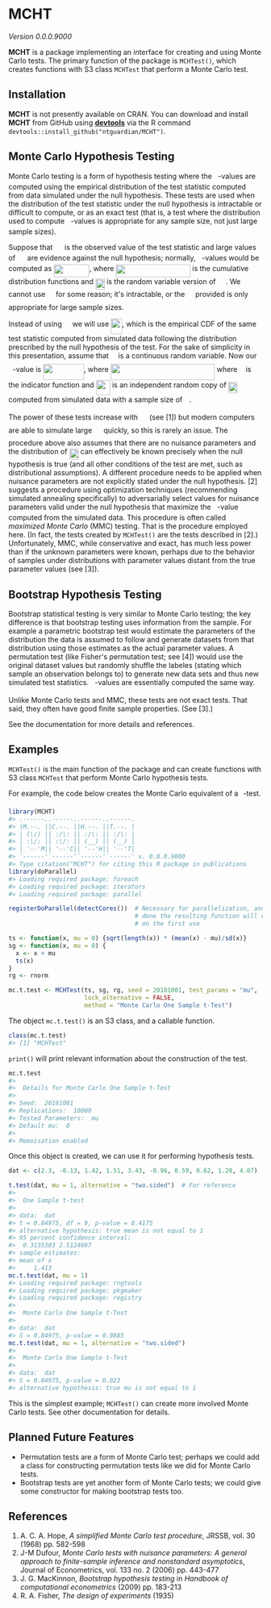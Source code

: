 <!-- README.md is generated from README.Rmd. Please edit that file -->



# MCHT

*Version 0.0.0.9000*

**MCHT** is a package implementing an interface for creating and using Monte
Carlo tests. The primary function of the package is `MCHTest()`, which creates
functions with S3 class `MCHTest` that perform a Monte Carlo test.

## Installation

**MCHT** is not presently available on CRAN. You can download and install 
**MCHT** from GitHub using [**devtools**](https://github.com/r-lib/devtools) via
the R command `devtools::install_github("ntguardian/MCHT")`.

## Monte Carlo Hypothesis Testing

Monte Carlo testing is a form of hypothesis testing where the <img src="svgs/2ec6e630f199f589a2402fdf3e0289d5.svg" align=middle width=8.270567249999992pt height=14.15524440000002pt/>-values are
computed using the empirical distribution of the test statistic computed from
data simulated under the null hypothesis. These tests are used when the
distribution of the test statistic under the null hypothesis is intractable or
difficult to compute, or as an exact test (that is, a test where the
distribution used to compute <img src="svgs/2ec6e630f199f589a2402fdf3e0289d5.svg" align=middle width=8.270567249999992pt height=14.15524440000002pt/>-values is appropriate for any sample size, not
just large sample sizes).

Suppose that <img src="svgs/aabe1517ce1102595512b736cbf264bb.svg" align=middle width=15.831502499999988pt height=14.15524440000002pt/> is the observed value of the test statistic and large values
of <img src="svgs/aabe1517ce1102595512b736cbf264bb.svg" align=middle width=15.831502499999988pt height=14.15524440000002pt/> are evidence against the null hypothesis; normally, <img src="svgs/2ec6e630f199f589a2402fdf3e0289d5.svg" align=middle width=8.270567249999992pt height=14.15524440000002pt/>-values would be
computed as <img src="svgs/94e4cf2543ecdf13ca181360434546e6.svg" align=middle width=70.60317329999998pt height=24.65753399999998pt/>, where <img src="svgs/1ef429296c00d0d4dc9914bfb2f6ec6f.svg" align=middle width=147.44866949999997pt height=24.65753399999998pt/> is the cumulative
distribution functions and <img src="svgs/49aebd2501b0bf3a5225ca26ba123672.svg" align=middle width=18.205948199999987pt height=22.465723500000017pt/> is the random variable version of <img src="svgs/aabe1517ce1102595512b736cbf264bb.svg" align=middle width=15.831502499999988pt height=14.15524440000002pt/>. We
cannot use <img src="svgs/b8bc815b5e9d5177af01fd4d3d3c2f10.svg" align=middle width=12.85392569999999pt height=22.465723500000017pt/> for some reason; it's intractable, or the <img src="svgs/b8bc815b5e9d5177af01fd4d3d3c2f10.svg" align=middle width=12.85392569999999pt height=22.465723500000017pt/> provided is only
appropriate for large sample sizes.

Instead of using <img src="svgs/b8bc815b5e9d5177af01fd4d3d3c2f10.svg" align=middle width=12.85392569999999pt height=22.465723500000017pt/> we will use <img src="svgs/15c3c9c70eb47be5a6e886765530f5d7.svg" align=middle width=22.21695959999999pt height=31.141535699999984pt/>, which is the empirical CDF of
the same test statistic computed from simulated data following the distribution
prescribed by the null hypothesis of the test. For the sake of simplicity in
this presentation, assume that <img src="svgs/e257acd1ccbe7fcb654708f1a866bfe9.svg" align=middle width=11.027402099999989pt height=22.465723500000017pt/> is a continuous random variable. Now our
<img src="svgs/2ec6e630f199f589a2402fdf3e0289d5.svg" align=middle width=8.270567249999992pt height=14.15524440000002pt/>-value is <img src="svgs/422c7ea56f597c35a6c675a532225eb9.svg" align=middle width=80.78808375pt height=31.141535699999984pt/>, where <img src="svgs/fa268ea8502a266665526053011ee08d.svg" align=middle width=206.580495pt height=32.19743999999999pt/> where <img src="svgs/21fd4e8eecd6bdf1a4d3d6bd1fb8d733.svg" align=middle width=8.484300000000001pt height=22.381919999999983pt/> is the indicator function and
<img src="svgs/bc3c694d37b92361e3102381d7c007e6.svg" align=middle width=28.21459079999999pt height=30.267491100000004pt/> is an independent random copy of <img src="svgs/49aebd2501b0bf3a5225ca26ba123672.svg" align=middle width=18.205948199999987pt height=22.465723500000017pt/> computed from simulated
data with a sample size of <img src="svgs/55a049b8f161ae7cfeb0197d75aff967.svg" align=middle width=9.86687624999999pt height=14.15524440000002pt/>.

The power of these tests increase with <img src="svgs/f9c4988898e7f532b9f826a75014ed3c.svg" align=middle width=14.99998994999999pt height=22.465723500000017pt/> (see [1]) but modern computers are
able to simulate large <img src="svgs/f9c4988898e7f532b9f826a75014ed3c.svg" align=middle width=14.99998994999999pt height=22.465723500000017pt/> quickly, so this is rarely an issue. The procedure
above also assumes that there are no nuisance parameters and the distribution of
<img src="svgs/49aebd2501b0bf3a5225ca26ba123672.svg" align=middle width=18.205948199999987pt height=22.465723500000017pt/> can effectively be known precisely when the null hypothesis is true (and
all other conditions of the test are met, such as distributional assumptions). A
different procedure needs to be applied when nuisance parameters are not
explicitly stated under the null hypothesis. [2] suggests a procedure using
optimization techniques (recommending simulated annealing specifically) to
adversarially select values for nuisance parameters valid under the null
hypothesis that maximize the <img src="svgs/2ec6e630f199f589a2402fdf3e0289d5.svg" align=middle width=8.270567249999992pt height=14.15524440000002pt/>-value computed from the simulated data. This
procedure is often called *maximized Monte Carlo* (MMC) testing. That is the
procedure employed here. (In fact, the tests created by `MCHTest()` are the
tests described in [2].) Unfortunately, MMC, while conservative and exact, has
much less power than if the unknown parameters were known, perhaps due to the
behavior of samples under distributions with parameter values distant from the
true parameter values (see [3]).

## Bootstrap Hypothesis Testing

Bootstrap statistical testing is very similar to Monte Carlo testing; the key
difference is that bootstrap testing uses information from the sample. For
example a parametric bootstrap test would estimate the parameters of the
distribution the data is assumed to follow and generate datasets from that
distribution using those estimates as the actual parameter values. A permutation
test (like Fisher's permutation test; see [4]) would use the original dataset
values but randomly shuffle the labeles (stating which sample an observation
belongs to) to generate new data sets and thus new simulated test statistics.
<img src="svgs/2ec6e630f199f589a2402fdf3e0289d5.svg" align=middle width=8.270567249999992pt height=14.15524440000002pt/>-values are essentially computed the same way.

Unlike Monte Carlo tests and MMC, these tests are not exact tests. That said,
they often have good finite sample properties. (See [3].)

See the documentation for more details and references.

## Examples

`MCHTest()` is the main function of the package and can create functions with S3
class `MCHTest` that perform Monte Carlo hypothesis tests.

For example, the code below creates the Monte Carlo equivalent of a <img src="svgs/4f4f4e395762a3af4575de74c019ebb5.svg" align=middle width=5.936097749999991pt height=20.221802699999984pt/>-test.


```r
library(MCHT)
#> .------..------..------..------.
#> |M.--. ||C.--. ||H.--. ||T.--. |
#> | (\/) || :/\: || :/\: || :/\: |
#> | :\/: || :\/: || (__) || (__) |
#> | '--'M|| '--'C|| '--'H|| '--'T|
#> `------'`------'`------'`------' v. 0.0.0.9000
#> Type citation("MCHT") for citing this R package in publications
library(doParallel)
#> Loading required package: foreach
#> Loading required package: iterators
#> Loading required package: parallel

registerDoParallel(detectCores())  # Necessary for parallelization, and if not
                                   # done the resulting function will complain
                                   # on the first use

ts <- function(x, mu = 0) {sqrt(length(x)) * (mean(x) - mu)/sd(x)}
sg <- function(x, mu = 0) {
  x <- x + mu
  ts(x)
}
rg <- rnorm

mc.t.test <- MCHTest(ts, sg, rg, seed = 20181001, test_params = "mu", 
                     lock_alternative = FALSE,
                     method = "Monte Carlo One Sample t-Test")
```

The object `mc.t.test()` is an S3 class, and a callable function.


```r
class(mc.t.test)
#> [1] "MCHTest"
```

`print()` will print relevant information about the construction of the test.


```r
mc.t.test
#> 
#> 	Details for Monte Carlo One Sample t-Test
#> 
#> Seed:  20181001 
#> Replications:  10000 
#> Tested Parameters:  mu 
#> Default mu:  0 
#> 
#> Memoisation enabled
```

Once this object is created, we can use it for performing hypothesis tests.


```r
dat <- c(2.3, -0.13, 1.42, 1.51, 3.43, -0.96, 0.59, 0.62, 1.28, 4.07)

t.test(dat, mu = 1, alternative = "two.sided")  # For reference
#> 
#> 	One Sample t-test
#> 
#> data:  dat
#> t = 0.84975, df = 9, p-value = 0.4175
#> alternative hypothesis: true mean is not equal to 1
#> 95 percent confidence interval:
#>  0.3135303 2.5124697
#> sample estimates:
#> mean of x 
#>     1.413
mc.t.test(dat, mu = 1)
#> Loading required package: rngtools
#> Loading required package: pkgmaker
#> Loading required package: registry
#> 
#> 	Monte Carlo One Sample t-Test
#> 
#> data:  dat
#> S = 0.84975, p-value = 0.9885
mc.t.test(dat, mu = 1, alternative = "two.sided")
#> 
#> 	Monte Carlo One Sample t-Test
#> 
#> data:  dat
#> S = 0.84975, p-value = 0.023
#> alternative hypothesis: true mu is not equal to 1
```

This is the simplest example; `MCHTest()` can create more involved Monte Carlo
tests. See other documentation for details.

## Planned Future Features

* Permutation tests are a form of Monte Carlo test; perhaps we could add a class
  for constructing permutation tests like we did for Monte Carlo tests.
* Bootstrap tests are yet another form of Monte Carlo tests; we could give some
  constructor for making bootstrap tests too.

## References

1. A. C. A. Hope, *A simplified Monte Carlo test procedure*, JRSSB, vol. 30
   (1968) pp. 582-598
2. J-M Dufour, *Monte Carlo tests with nuisance parameters: A general approach
   to finite-sample inference and nonstandard asymptotics*, Journal of
   Econometrics, vol. 133 no. 2 (2006) pp. 443-477
3. J. G. MacKinnon, *Bootstrap hypothesis testing* in *Handbook of computational
   econometrics* (2009) pp. 183-213
4. R. A. Fisher, *The design of experiments* (1935)
